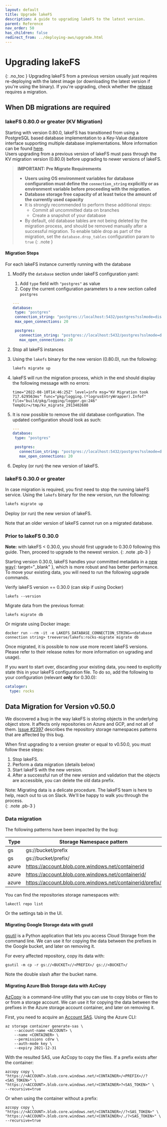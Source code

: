 ```yaml
---
layout: default
title: Upgrade lakeFS
description: A guide to upgrading lakeFS to the latest version.
parent: Reference
nav_order: 50
has_children: false
redirect_from: ../deploying-aws/upgrade.html
---
```


# Upgrading lakeFS
{: .no_toc }
Upgrading lakeFS from a previous version usually just requires re-deploying with the latest image (or downloading the latest version if you're using the binary).
If you're upgrading, check whether the [release](https://github.com/treeverse/lakeFS/releases) requires a migration.

## When DB migrations are required

### lakeFS 0.80.0 or greater (KV Migration)

Starting with version 0.80.0, lakeFS has transitioned from using a PostgreSQL based database implementation to a Key-Value datastore interface supporting
multiple database implementations. More information can be found [here](https://github.com/treeverse/lakeFS/blob/master/design/accepted/metadata_kv/index.md).  
Users upgrading from a previous version of lakeFS must pass through the KV migration version (0.80.0) before upgrading to newer versions of lakeFS.

> **IMPORTANT: Pre Migrate Requirements**  
> * **Users using OS environment variables for database configuration must define the `connection_string` explicitly or as environment variable before proceeding with the migration.**  
> * **Database storage free capacity of at least twice the amount of the currently used capacity**
> * It is strongly recommended to perform these additional steps:
>   * Commit all uncommitted data on branches
>   * Create a snapshot of your database
> * By default, old database tables are not being deleted by the migration process, and should be removed manually after a successful migration.
> To enable table drop as part of the migration, set the `database.drop_tables` configuration param to `true`
{: .note }

#### Migration Steps
For each lakeFS instance currently running with the database
1. Modify the `database` section under lakeFS configuration yaml:
   1. Add `type` field with `"postgres"` as value
   2. Copy the current configuration parameters to a new section called `postgres`

   ```yaml
   ---
   database:
    type: "postgres"
    connection_string: "postgres://localhost:5432/postgres?sslmode=disable"
    max_open_connections: 20
   
    postgres:
      connection_string: "postgres://localhost:5432/postgres?sslmode=disable"
      max_open_connections: 20
   ```

2. Stop all lakeFS instances
3. Using the `lakefs` binary for the new version (0.80.0), run the following:

   ```bash
   lakefs migrate up
   ```

4. lakeFS will run the migration process, which in the end should display the following message with no errors:

   ```shell
   time="2022-08-10T14:46:25Z" level=info msg="KV Migration took 717.629563ms" func="pkg/logging.(*logrusEntryWrapper).Infof" file="build/pkg/logging/logger.go:246" TempDir=/tmp/kv_migrate_2913402680
   ```

5. It is now possible to remove the old database configuration. The updated configuration should look as such:

   ```yaml
   ---
   database:
    type: "postgres"
   
    postgres:
      connection_string: "postgres://localhost:5432/postgres?sslmode=disable"
      max_open_connections: 20
   ```
 
6. Deploy (or run) the new version of lakeFS.

### lakeFS 0.30.0 or greater

In case migration is required, you first need to stop the running lakeFS service.
Using the `lakefs` binary for the new version, run the following:

```bash
lakefs migrate up
```

Deploy (or run) the new version of lakeFS.

Note that an older version of lakeFS cannot run on a migrated database.


### Prior to lakeFS 0.30.0

**Note:** with lakeFS < 0.30.0, you should first upgrade to 0.30.0 following this guide. Then, proceed to upgrade to the newest version.
{: .note .pb-3 }

Starting version 0.30.0, lakeFS handles your committed metadata in a [new way](https://docs.google.com/document/d/1jzD7-jun-tdU5BGapmnMBe9ovSzBvTNjXCcVztV07A4/edit?usp=sharing){: target="_blank" }, which is more robust and has better performance.
To move your existing data, you will need to run the following upgrade commands.

Verify lakeFS version == 0.30.0 (can skip if using Docker)

```shell
lakefs --version
```

Migrate data from the previous format:

```shell
lakefs migrate db
```

Or migrate using Docker image:

```shell
docker run --rm -it -e LAKEFS_DATABASE_CONNECTION_STRING=<database connection string> treeverse/lakefs:rocks-migrate migrate db
```

Once migrated, it is possible to now use more recent lakeFS versions. Please refer to their release notes for more information on ugrading and usage).


If you want to start over, discarding your existing data, you need to explicitly state this in your lakeFS configuration file.
To do so, add the following to your configuration (relevant **only** for 0.30.0):

```yaml
cataloger:
  type: rocks
```

## Data Migration for Version v0.50.0

We discovered a bug in the way lakeFS is storing objects in the underlying object store.
It affects only repositories on Azure and GCP, and not all of them.
[Issue #2397](https://github.com/treeverse/lakeFS/issues/2397#issuecomment-908397229) describes the repository storage namespaces patterns 
that are affected by this bug.

When first upgrading to a version greater or equal to v0.50.0, you must follow these steps:
1. Stop lakeFS.
1. Perform a data migration (details below)
1. Start lakeFS with the new version.
1. After a successful run of the new version and validation that the objects are accessible, you can delete the old data prefix.

Note: Migrating data is a delicate procedure. The lakeFS team is here to help, reach out to us on Slack.
We'll be happy to walk you through the process.  
{: .note .pb-3 }

### Data migration

The following patterns have been impacted by the bug:

| Type  | Storage Namespace pattern                                 | Copy From                                                  | Copy To                                                    |
|-------|-----------------------------------------------------------|------------------------------------------------------------|------------------------------------------------------------|
| gs    | gs://bucket/prefix                                        | gs://bucket//prefix/*                                      | gs://bucket/prefix/*                                       |
| gs    | gs://bucket/prefix/                                       | gs://bucket//prefix/*                                      | gs://bucket/prefix/*                                       |
| azure | https://account.blob.core.windows.net/containerid         | https://account.blob.core.windows.net/containerid//*       | https://account.blob.core.windows.net/containerid/*        |
| azure | https://account.blob.core.windows.net/containerid/        | https://account.blob.core.windows.net/containerid//*       | https://account.blob.core.windows.net/containerid/*        |
| azure | https://account.blob.core.windows.net/containerid/prefix/ | https://account.blob.core.windows.net/containerid/prefix// | https://account.blob.core.windows.net/containerid/prefix/* |

You can find the repositories storage namespaces with:

```shell
lakectl repo list
```

Or the settings tab in the UI.

#### Migrating Google Storage data with gsutil

[gsutil](https://cloud.google.com/storage/docs/gsutil) is a Python application that lets you access Cloud Storage from the command line.
We can use it for copying the data between the prefixes in the Google bucket, and later on removing it.

For every affected repository, copy its data with:
```shell
gsutil -m cp -r gs://<BUCKET>//<PREFIX>/ gs://<BUCKET>/
```

Note the double slash after the bucket name.

#### Migrating Azure Blob Storage data with AzCopy

[AzCopy](https://docs.microsoft.com/en-us/azure/storage/common/storage-use-azcopy-v10) is a command-line utility that you can use to copy blobs or files to or from a storage account.
We can use it for copying the data between the prefixes in the Azure storage account container, and later on removing it.

First, you need to acquire an [Account SAS](https://docs.microsoft.com/en-us/azure/storage/common/storage-sas-overview#account-sas).
Using the Azure CLI:
```shell
az storage container generate-sas \
    --account-name <ACCOUNT> \
    --name <CONTAINER> \
    --permissions cdrw \
    --auth-mode key \
    --expiry 2021-12-31
```

With the resulted SAS, use AzCopy to copy the files.
If a prefix exists after the container:
```shell
azcopy copy \
"https://<ACCOUNT>.blob.core.windows.net/<CONTAINER>/<PREFIX>//?<SAS_TOKEN>" \
"https://<ACCOUNT>.blob.core.windows.net/<CONTAINER>?<SAS_TOKEN>" \
--recursive=true
```

Or when using the container without a prefix:

```shell
azcopy copy \
"https://<ACCOUNT>.blob.core.windows.net/<CONTAINER>//?<SAS_TOKEN>" \
"https://<ACCOUNT>.blob.core.windows.net/<CONTAINER>/./?<SAS_TOKEN>" \
--recursive=true
```
